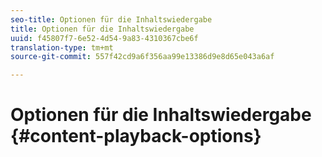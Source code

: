 ```yaml
---
seo-title: Optionen für die Inhaltswiedergabe
title: Optionen für die Inhaltswiedergabe
uuid: f45807f7-6e52-4d54-9a83-4310367cbe6f
translation-type: tm+mt
source-git-commit: 557f42cd9a6f356aa99e13386d9e8d65e043a6af

---
```



# Optionen für die Inhaltswiedergabe {#content-playback-options}
